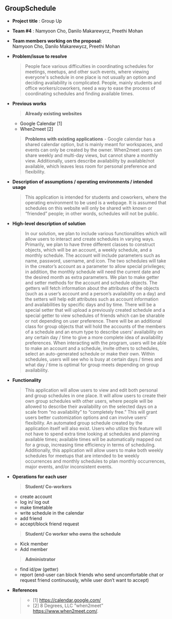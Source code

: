GroupSchedule
-------------
- **Project title** : Group Up
- **Team #4** : Namyoon Cho, Danilo Makarewycz, Preethi Mohan
- **Team members working on the proposal**:   
Namyoon Cho, Danilo Makarewycz, Preethi Mohan 
- **Problem/issue to resolve**  
  > People face various difficulties in coordinating schedules for meetings, meetups, and other such events, where viewing everyone's schedule in one place is not usually an option and deciding availability is complicated. People, mainly students and office workers/coworkers, need a way to ease the process of coordinating schedules and finding available times.   

- **Previous works**  
  > **Already existing websites**
    - Google Calendar [1]
    - When2meet [2]
  >  **Problems with existing applications**
      -  Google calendar has a shared calendar option, but is mainly meant for workspaces, and events can only be created by the owner. When2meet users can share weekly and multi-day views, but cannot share a monthly view. Additionally, users describe availability by available/not available, which leaves less room for personal preference and flexibility.

 
- **Description of assumptions / operating environments / intended usage**
  >  This application is intended for students and coworkers, where the operating environment to be used is a webpage. It is assumed that schedules on this website will only be shared with known or “friended” people; in other words, schedules will not be public.

- **High-level description of solution**  
  > In our solution, we plan to include various functionalities which will allow users to interact and create schedules in varying ways. Primarily, we plan to have three different classes to construct objects, which will be an account, a weekly schedule, and a monthly schedule. The account will include parameters such as name, password, username, and icon. The two schedules will take in the creator’s account as a parameter to allow special privileges; in addition, the monthly schedule will need the current date and the desired month as extra parameters. We plan to make getter and setter methods for the account and schedule objects. The getters will fetch information about the attributes of the objects (such as a user’s account and a person’s availability on a day) and the setters will help edit attributes such as account information and availabilities by specific days and by time. There will be a special setter that will upload a previously created schedule and a special getter to view schedules of friends which can be sharable or not depending on user preference. There will be an additional class for group objects that will hold the accounts of the members of a schedule and an enum type to describe users’ availability on any certain day / time to give a more complete idea of availability preferences. 
When interacting with the program, users will be able to make an account and a schedule, invite others to schedules, select an auto-generated schedule or make their own. Within schedules, users will see who is busy at certain days / times and what day / time is optimal for group meets depending on group availability. 


- **Functionality**
  > This application will allow users to view and edit both personal and group schedules in one place. It will allow users to create their own group schedules with other users, where people will be allowed to describe their availability on the selected days on a scale from “no availability” to “completely free.” This will grant users better customization options and can involve users’ flexibility.  An automated group schedule created by the application itself will also exist. Users who utilize this feature will not have to spend extra time looking at schedules and planning available times; available times will be automatically mapped out for a group, increasing time efficiency in terms of scheduling. Additionally, this application will allow users to make both weekly schedules for meetups that are intended to be weekly occurrences and monthly schedules to plan monthly occurrences, major events, and/or inconsistent events.  

- **Operations for each user**  
  > **Student/ Co-workers**  
    - create account
    - log in/ log out
    - make timetable
    - write schedule in the calendar
    - add friend
    - accept/block friend request
        
    
   > **Student/ Co worker who owns the schedule**
    - Kick member
    - Add member
  
      
   > **Administrator**
    - find id/pw (getter)
    - report (end-user can block friends who send uncomfortable chat or request friend continuously, while user don’t want to accept)


- **References**
  > - [1] https://calendar.google.com/ 
  > - [2] 8 Degrees, LLC “when2meet” https://www.when2meet.com/.
 
